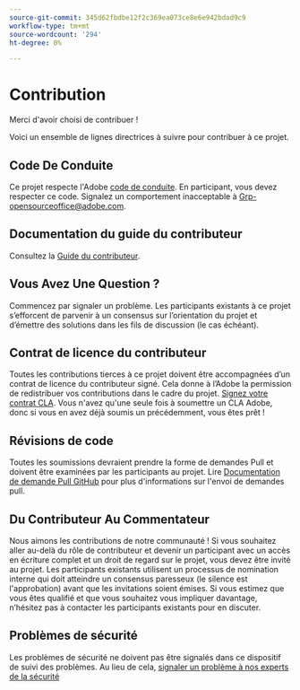 ```yaml
---
source-git-commit: 345d62fbdbe12f2c369ea073ce8e6e942bdad9c9
workflow-type: tm+mt
source-wordcount: '294'
ht-degree: 0%

---
```

# Contribution

Merci d&#39;avoir choisi de contribuer !

Voici un ensemble de lignes directrices à suivre pour contribuer à ce projet.

## Code De Conduite

Ce projet respecte l&#39;Adobe [code de conduite](code-of-conduct.md). En participant, vous devez respecter ce code. Signalez un comportement inacceptable à
[Grp-opensourceoffice@adobe.com](mailto:Grp-opensourceoffice@adobe.com).

## Documentation du guide du contributeur

Consultez la [Guide du contributeur](https://experienceleague.adobe.com/docs/contributor/contributor-guide/introduction.html?lang=fr).

## Vous Avez Une Question ?

Commencez par signaler un problème. Les participants existants à ce projet s’efforcent de parvenir à un consensus sur l’orientation du projet et d’émettre des solutions dans les fils de discussion (le cas échéant).

## Contrat de licence du contributeur

Toutes les contributions tierces à ce projet doivent être accompagnées d’un contrat de licence du contributeur signé. Cela donne à l’Adobe la permission de redistribuer vos contributions dans le cadre du projet. [Signez votre contrat CLA](http://opensource.adobe.com/cla.html). Vous n&#39;avez qu&#39;une seule fois à soumettre un CLA Adobe, donc si vous en avez déjà soumis un précédemment, vous êtes prêt !

## Révisions de code

Toutes les soumissions devraient prendre la forme de demandes Pull et doivent être examinées par les participants au projet. Lire [Documentation de demande Pull GitHub](https://help.github.com/articles/about-pull-requests/)
pour plus d&#39;informations sur l&#39;envoi de demandes pull.

<!--
Lastly, please follow the [pull request template](PULL_REQUEST_TEMPLATE.md) when
submitting a pull request!
-->

## Du Contributeur Au Commentateur

Nous aimons les contributions de notre communauté ! Si vous souhaitez aller au-delà du rôle de contributeur et devenir un participant avec un accès en écriture complet et un droit de regard sur le projet, vous devez être invité au projet. Les participants existants utilisent un processus de nomination interne qui doit atteindre un consensus paresseux (le silence est l&#39;approbation) avant que les invitations soient émises. Si vous estimez que vous êtes qualifié et que vous souhaitez vous impliquer davantage, n’hésitez pas à contacter les participants existants pour en discuter.

## Problèmes de sécurité

Les problèmes de sécurité ne doivent pas être signalés dans ce dispositif de suivi des problèmes. Au lieu de cela, [signaler un problème à nos experts de la sécurité](https://helpx.adobe.com/fr/security/alertus.html)
